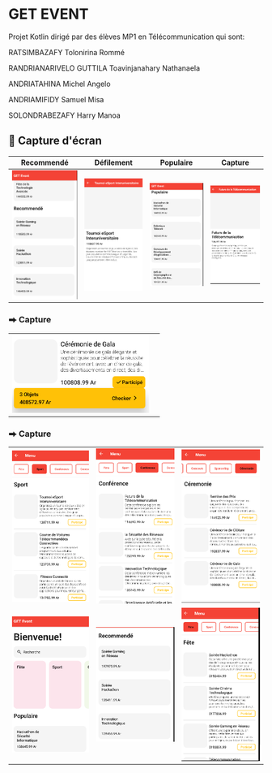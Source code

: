 #   GET EVENT
Projet Kotlin dirigé par des élèves MP1 en Télécommunication qui sont:

<p>RATSIMBAZAFY Tolonirina Rommé</p>
<p>RANDRIANARIVELO GUTTILA Toavinjanahary Nathanaela</p>
<p>ANDRIATAHINA Michel Angelo</p>
<p>ANDRIAMIFIDY Samuel Misa</p>
<p>SOLONDRABEZAFY Harry Manoa</p>

## 📱 Capture d'écran

| Recommendé  | Défilement | Populaire|Capture|
| ---- | ---- | ---- | ---- |
| ![](images/home-screen-light.png) | ![](images/menu-screen-light.png) | ![](images/home-screen-dark.png) | ![](images/menu-screen-dark.png) |



### ⮕ Capture
|  |  |
| ---- | ---- |
| ![](images/spotlight-card-ui.png) 

### ⮕ Capture
|  |  |  |
| ---- | ---- | ---- |
| ![](images/light-theme-ui-1.png) | ![](images/light-theme-ui-2.png) | ![](images/light-theme-ui-3.png) |
| ![](images/dark-theme-ui-1.png) | ![](images/dark-theme-ui-2.png) | ![](images/dark-theme-ui-3.png) |

